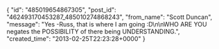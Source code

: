  {
   "id": "485019654867305",
   "post_id": "462493170453287_485010274868243",
   "from_name": "Scott Duncan",
   "message": "Yes -Russ, that is where I am going :D\n\nWHO ARE YOU negates the POSSIBILITY of there being UNDERSTANDING.",
   "created_time": "2013-02-25T22:23:28+0000"
 }
